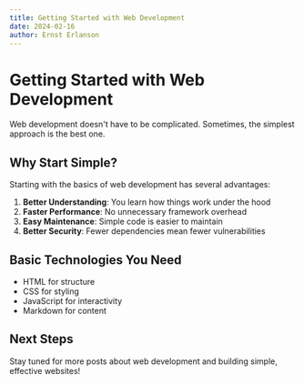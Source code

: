 ```yaml
---
title: Getting Started with Web Development
date: 2024-02-16
author: Ernst Erlanson
---
```


# Getting Started with Web Development

Web development doesn't have to be complicated. Sometimes, the simplest approach is the best one.

## Why Start Simple?

Starting with the basics of web development has several advantages:

1. **Better Understanding**: You learn how things work under the hood
2. **Faster Performance**: No unnecessary framework overhead
3. **Easy Maintenance**: Simple code is easier to maintain
4. **Better Security**: Fewer dependencies mean fewer vulnerabilities

## Basic Technologies You Need

- HTML for structure
- CSS for styling
- JavaScript for interactivity
- Markdown for content

## Next Steps

Stay tuned for more posts about web development and building simple, effective websites! 